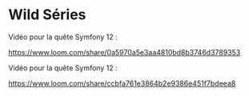 # Wild Séries

Vidéo pour la quête Symfony 12 :

https://www.loom.com/share/0a5970a5e3aa4810bd8b3746d3789353

Vidéo pour la quête Symfony 12 :

https://www.loom.com/share/ccbfa761e3864b2e9386e451f7bdeea8
